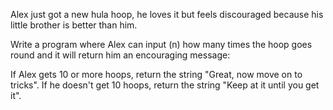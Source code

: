 Alex just got a new hula hoop, he loves it but feels discouraged because his little brother is better than him.

Write a program where Alex can input (n) how many times the hoop goes round and it will return him an encouraging message:

If Alex gets 10 or more hoops, return the string "Great, now move on to tricks".
If he doesn't get 10 hoops, return the string "Keep at it until you get it".
